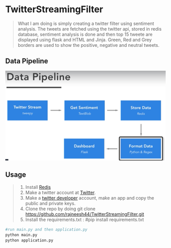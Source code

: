 # TwitterStreamingFilter

>What I am doing is simply creating a twitter filter using sentiment analysis.
 The tweets are fetched using the twitter api, stored in redis database, sentiment analysis is done and then top 15 tweete are displayed using flask and HTML and Jinja.
Green, Red and Grey borders are used to show the positive, negative and neutral tweets. 


## Data Pipeline
![Data Pipeline](/dataPipeline.png)

## Usage

>1. Install [Redis](https://redis.io/)
>2. Make a twitter account at [Twitter](https://twitter.com/home).
>3. Make a [twitter developer](https://developer.twitter.com/) account, make an app and copy the public and private keys.
>4. Clone the repo by doing  git clone https://github.com/rajneesh44/TwitterStreamingFilter.git
>5. Install the requirements.txt : #pip install requirements.txt
 
 ```python
 #run main.py and then application.py
 python main.py
 python application.py
 ```


